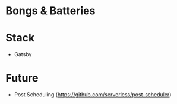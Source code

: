 # Bongs &amp; Batteries

# Stack

- Gatsby

# Future

- Post Scheduling (https://github.com/serverless/post-scheduler)